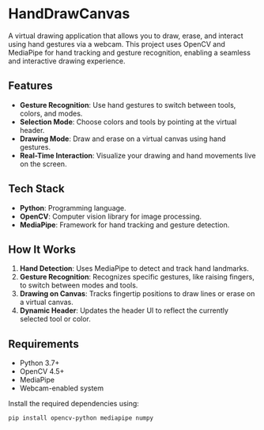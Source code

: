 # HandDrawCanvas

A virtual drawing application that allows you to draw, erase, and interact using hand gestures via a webcam. This project uses OpenCV and MediaPipe for hand tracking and gesture recognition, enabling a seamless and interactive drawing experience.

## Features
- **Gesture Recognition**: Use hand gestures to switch between tools, colors, and modes.
- **Selection Mode**: Choose colors and tools by pointing at the virtual header.
- **Drawing Mode**: Draw and erase on a virtual canvas using hand gestures.
- **Real-Time Interaction**: Visualize your drawing and hand movements live on the screen.

## Tech Stack
- **Python**: Programming language.
- **OpenCV**: Computer vision library for image processing.
- **MediaPipe**: Framework for hand tracking and gesture detection.

## How It Works
1. **Hand Detection**: Uses MediaPipe to detect and track hand landmarks.
2. **Gesture Recognition**: Recognizes specific gestures, like raising fingers, to switch between modes and tools.
3. **Drawing on Canvas**: Tracks fingertip positions to draw lines or erase on a virtual canvas.
4. **Dynamic Header**: Updates the header UI to reflect the currently selected tool or color.

## Requirements
- Python 3.7+
- OpenCV 4.5+
- MediaPipe
- Webcam-enabled system

Install the required dependencies using:
```bash
pip install opencv-python mediapipe numpy
